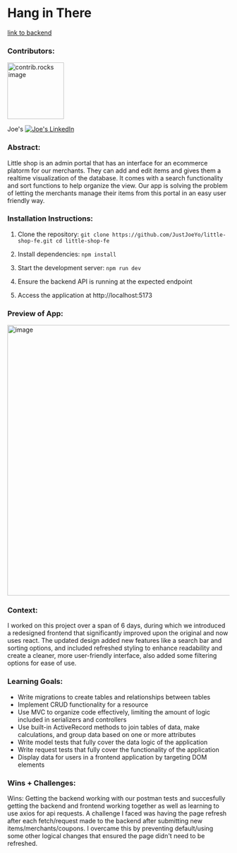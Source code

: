 # Hang in There  

<a href="https://github.com/JustJoeYo/little-shop-be-final">
  link to backend
</a>

### Contributors:

<a href="https://github.com/JustJoeYo">
  <img src="https://avatars.githubusercontent.com/u/53631725?v=4" alt="contrib.rocks image" width="128" height="128" />
</a>

Joe's [![Joe's LinkedIn][linkedin-shield]][linkedin-url]

### Abstract:
Little shop is an admin portal that has an interface for an ecommerce platorm for our merchants. They can add and edit items and gives them a realtime visualization of the database. It comes with a search functionality and sort functions to help organize the view. Our app is solving the problem of letting the merchants manage their items from this portal in an easy user friendly way.

### Installation Instructions:
1. Clone the repository:
`git clone https://github.com/JustJoeYo/little-shop-fe.git
cd little-shop-fe`

2. Install dependencies:
`npm install`

3. Start the development server:
`npm run dev`

4. Ensure the backend API is running at the expected endpoint

5. Access the application at http://localhost:5173

### Preview of App:
<img src="https://media1.giphy.com/media/v1.Y2lkPTc5MGI3NjExYm0zOGQ5cW80ZjBqOTBkZHI1ejhweDdrcXNmeDIxbGtyM2Jsa2o4NSZlcD12MV9pbnRlcm5hbF9naWZfYnlfaWQmY3Q9Zw/UYCn3cJROy8r8bMD5P/giphy.gif" alt="image" height="612" width="960" />

### Context:
I worked on this project over a span of 6 days, during which we introduced a redesigned frontend that significantly improved upon the original and now uses react. The updated design added new features like a search bar and sorting options, and included refreshed styling to enhance readability and create a cleaner, more user-friendly interface, also added some filtering options for ease of use.

### Learning Goals:
* Write migrations to create tables and relationships between tables
* Implement CRUD functionality for a resource
* Use MVC to organize code effectively, limiting the amount of logic included in serializers and controllers
* Use built-in ActiveRecord methods to join tables of data, make calculations, and group data based on one or more attributes
* Write model tests that fully cover the data logic of the application
* Write request tests that fully cover the functionality of the application
* Display data for users in a frontend application by targeting DOM elements

### Wins + Challenges:
Wins: Getting the backend working with our postman tests and succesfully getting the backend and frontend working together as well as learning to use axios for api requests.
A challenge I faced was having the page refresh after each fetch/request made to the backend after submitting new items/merchants/coupons. I overcame this by preventing default/using some other logical changes that ensured the page didn't need to be refreshed.


[contributors-shield]: https://img.shields.io/github/contributors/JustJoeYo/futbol.svg?style=for-the-badge
[contributors-url]: https://github.com/JustJoeYo/futbol/graphs/contributors
[linkedin-shield]: https://img.shields.io/badge/-LinkedIn-black.svg?style=for-the-badge&logo=linkedin&colorB=555
[linkedin-url]: https://linkedin.com/in/joseph-samere-981a5b291/
